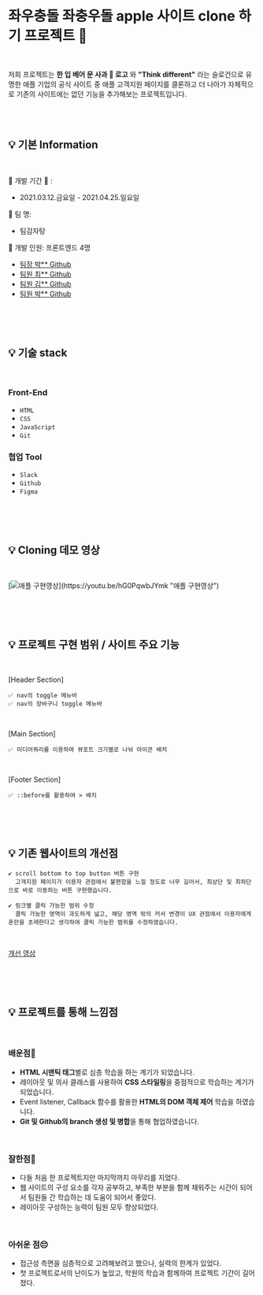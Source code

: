 # 좌우충돌 좌충우돌 apple 사이트 clone 하기 프로젝트 🤪

<br>

저희 프로젝트는 **한 입 베어 문 사과 🍎 로고** 와 **"Think different"** 라는 슬로건으로 유명한 애플 기업의 공식 사이트 중 애플 고객지원 페이지를 클론하고 더 나아가 자체적으로 기존의 사이트에는 없던 기능을 추가해보는 프로젝트입니다. 

<br>
<br>

## 💡 기본 Information

<br>

📌 개발 기간 📆 : 
- 2021.03.12.금요일 - 2021.04.25.일요일   

📌 팀 명: 
- 팀감자탕   

📌 개발 인원: 프론트엔드 4명
- [팀장 박** Github](https://github.com/ekfka4863/apple-clone)
- [팀원 최** Github](https://github.com/ebchoi/apple-clone)
- [팀원 김** Github](https://github.com/YuryangKim/apple-clone)
- [팀원 박** Github](https://github.com/Nomankey/apple-clone)

<br>
<br>
<br>

## 💡 기술 stack

<br>

### Front-End
- `HTML`
- `CSS`
- `JavaScript`
- `Git`

### 협업 Tool
- `Slack`
- `Github`
- `Figma`

<br>
<br>
<br>

## 💡 Cloning 데모 영상

<br>

[![애플 구현영상]("https://user-images.githubusercontent.com/75065159/116878082-c7422600-ac59-11eb-8be1-0e5f581be0b8.png")](https://youtu.be/hG0PqwbJYmk "애플 구현영상")



<br>
<br>
<br>

## 💡 프로젝트 구현 범위 / 사이트 주요 기능 
<br>

[Header Section]

	✅ nav의 toggle 메뉴바   
	✅ nav의 장바구니 toggle 메뉴바  

<br>

[Main Section]

	✅ 미디어쿼리를 이용하여 뷰포트 크기별로 나눠 아이콘 배치  

<br>

[Footer Section]

	✅ ::before를 활용하여 > 배치  
<br>
<br>
<br>

## 💡 기존 웹사이트의 개선점
	✔︎ scroll bottom to top button 버튼 구현  
	  고객지원 페이지가 이용자 관점에서 불편함을 느낄 정도로 너무 길어서, 최상단 및 최하단으로 바로 이동하는 버튼 구현했습니다.

	✔︎ 링크별 클릭 가능한 범위 수정  
	  클릭 가능한 영역이 과도하게 넓고, 해당 영역 밖의 커서 변경이 UX 관점에서 이용자에게 혼란을 초래한다고 생각하여 클릭 가능한 범위를 수정하였습니다.  

<br>

[개선 영상](https://youtu.be/8Re9lMGYLr4)

<br>
<br>
<br>

## 💡 프로젝트를 통해 느낌점 
<br>

### 배운점🧐
- **HTML 시맨틱 태그**별로 심층 학습을 하는 계기가 되었습니다.  
- 레이아웃 및 의사 클래스를 사용하여 **CSS 스타일링**을 중점적으로 학습하는 계기가 되었습니다. 
- Event listener, Callback 함수를 활용한 **HTML의 DOM 객체 제어** 학습을 하였습니다.
- **Git 및 Github의 branch 생성 및 병합**을 통해 협업하였습니다. 

<br>

### 잘한점👏
- 다들 처음 한 프로젝트지만 마지막까지 마무리를 지었다. 
- 웹 사이트의 구성 요소를 각자 공부하고, 부족한 부분을 함께 채워주는 시간이 되어서 팀원들 간 학습하는 데 도움이 되어서 좋았다.
- 레이아웃 구성하는 능력이 팀원 모두 향상되었다. 

<br>

### 아쉬운 점😔
- 접근성 측면을 심층적으로 고려해보려고 했으나, 실력의 한계가 있었다.
- 첫 프로젝트로서의 난이도가 높았고, 학원의 학습과 함께하여 프로젝트 기간이 길어졌다.

<br>
